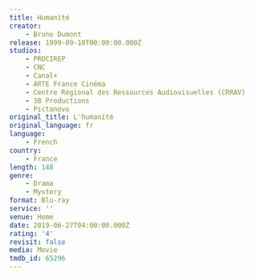 ```yaml
---
title: Humanité
creator:
    - Bruno Dumont
release: 1999-09-10T00:00:00.000Z
studios:
    - PROCIREP
    - CNC
    - Canal+
    - ARTE France Cinéma
    - Centre Régional des Ressources Audiovisuelles (CRRAV)
    - 3B Productions
    - Pictanovo
original_title: L'humanité
original_language: fr
language:
    - French
country:
    - France
length: 148
genre:
    - Drama
    - Mystery
format: Blu-ray
service: ''
venue: Home
date: 2019-06-27T04:00:00.000Z
rating: '4'
revisit: false
media: Movie
tmdb_id: 65296
---
```




